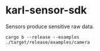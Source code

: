 # karl-sensor-sdk

Sensors produce sensitive raw data.

```
cargo b --release --examples
./target/release/examples/camera
```
